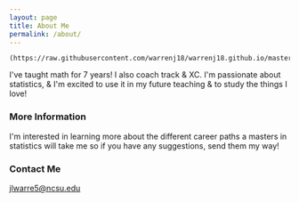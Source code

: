 ```yaml
---
layout: page
title: About Me
permalink: /about/
---
```

```{r figurename, echo=FALSE, out.width = '90%'}
(https://raw.githubusercontent.com/warrenj18/warrenj18.github.io/master/images/Janel.JPG)
```
I've taught math for 7 years! I also coach track & XC. I'm passionate about statistics, & I'm excited to use it in my future teaching & to study the things I love!

### More Information

I'm interested in learning more about the different career paths a masters in statistics will take me so if you have any suggestions, send them my way!

### Contact Me

[jlwarre5@ncsu.edu](mailto:jlwarre5@ncsu.edu)

